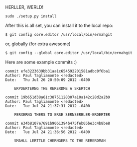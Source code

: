 HERLLER, WERLD!

    sudo ./setup.py install

After this is all set, you can install it to the local repo:

    $ git config core.editor /usr/local/bin/ermahgit

or, globally (for extra awesome)

    $ git config --global core.editor /usr/local/bin/ermahgit


Here are some example commits :)

    commit efe3223639bb31aa1c654592201581adbc0f6ba1
    Author: Paul Tagliamonte <redacted>
    Date:   Thu Jul 26 20:50:09 2012 -0400

        ERPDERTERNG THE RERERDME A SKERTCH

    commit 19b651d38a61c38751128307a10a142c28d2a2b9
    Author: Paul Tagliamonte <redacted>
    Date:   Tue Jul 24 21:37:31 2012 -0400

        FERXERNG THERS TO ERSE SERNSERBLER-ERDERTER

    commit e34b8107e7691b9061394b475feb05be3c4b8be8
    Author: Paul Tagliamonte <redacted>
    Date:   Tue Jul 24 21:36:56 2012 -0400

        SMAHLL LERTTLE CHERNGERS TO THE RERERDMAH
